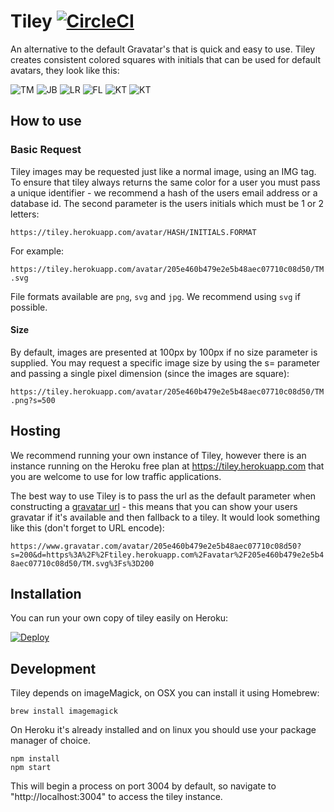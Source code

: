 # Tiley [![CircleCI](https://circleci.com/gh/tommoor/tiley.svg?style=svg)](https://circleci.com/gh/tommoor/tiley)

An alternative to the default Gravatar's that is quick and easy to use. Tiley creates consistent colored squares with initials that can be used for default avatars, they look like this:

![TM](https://tiley.herokuapp.com/avatar/123/TM.svg)
![JB](https://tiley.herokuapp.com/avatar/456/JB.svg)
![LR](https://tiley.herokuapp.com/avatar/789/LR.svg)
![FL](https://tiley.herokuapp.com/avatar/000/FL.svg)
![KT](https://tiley.herokuapp.com/avatar/999/KT.svg)
![KT](https://tiley.herokuapp.com/avatar/073/VB.svg)


## How to use

### Basic Request

Tiley images may be requested just like a normal image, using an IMG tag. To ensure that tiley always returns the same color for a user you must pass a unique identifier - we recommend a hash of the users email address or a database id. The second parameter is the users initials which must be 1 or 2 letters:

`https://tiley.herokuapp.com/avatar/HASH/INITIALS.FORMAT`

For example:

`https://tiley.herokuapp.com/avatar/205e460b479e2e5b48aec07710c08d50/TM.svg`

File formats available are `png`, `svg` and `jpg`. We recommend using `svg` if possible.

#### Size

By default, images are presented at 100px by 100px if no size parameter is supplied. You may request a specific image size by using the s= parameter and passing a single pixel dimension (since the images are square):

`https://tiley.herokuapp.com/avatar/205e460b479e2e5b48aec07710c08d50/TM.png?s=500`


## Hosting

We recommend running your own instance of Tiley, however there is an instance running on the Heroku free plan at https://tiley.herokuapp.com that you are welcome to use for low traffic applications.

The best way to use Tiley is to pass the url as the default parameter when constructing a [gravatar url](https://en.gravatar.com/site/implement/images/) - this means that you can show your users gravatar if it's available and then fallback to a tiley. It would look something like this (don't forget to URL encode):

`https://www.gravatar.com/avatar/205e460b479e2e5b48aec07710c08d50?s=200&d=https%3A%2F%2Ftiley.herokuapp.com%2Favatar%2F205e460b479e2e5b48aec07710c08d50/TM.svg%3Fs%3D200`


## Installation

You can run your own copy of tiley easily on Heroku:

[![Deploy](https://www.herokucdn.com/deploy/button.svg)](https://heroku.com/deploy?template=https://github.com/tommoor/tiley)


## Development

Tiley depends on imageMagick, on OSX you can install it using Homebrew:

```
brew install imagemagick
```

On Heroku it's already installed and on linux you should use your package manager of choice.

```
npm install
npm start
```

This will begin a process on port 3004 by default, so navigate to "http://localhost:3004" to access the tiley instance.
